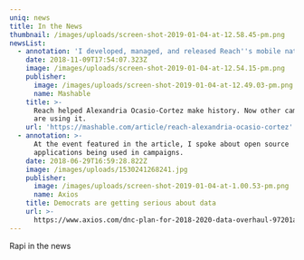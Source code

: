 ```yaml
---
uniq: news
title: In the News
thumbnail: /images/uploads/screen-shot-2019-01-04-at-12.58.45-pm.png
newsList:
  - annotation: 'I developed, managed, and released Reach''s mobile native applications'
    date: 2018-11-09T17:54:07.323Z
    image: /images/uploads/screen-shot-2019-01-04-at-12.54.15-pm.png
    publisher:
      image: /images/uploads/screen-shot-2019-01-04-at-12.49.03-pm.png
      name: Mashable
    title: >-
      Reach helped Alexandria Ocasio-Cortez make history. Now other campaigns
      are using it.
    url: 'https://mashable.com/article/reach-alexandria-ocasio-cortez'
  - annotation: >-
      At the event featured in the article, I spoke about open source
      applications being used in campaigns.
    date: 2018-06-29T16:59:28.822Z
    image: /images/uploads/1530241268241.jpg
    publisher:
      image: /images/uploads/screen-shot-2019-01-04-at-1.00.53-pm.png
      name: Axios
    title: Democrats are getting serious about data
    url: >-
      https://www.axios.com/dnc-plan-for-2018-2020-data-overhaul-97201a6d-781e-4e32-9e01-196eca33a339.html
---
```

Rapi in the news
